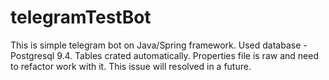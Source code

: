 # telegramTestBot
This is simple telegram bot on Java/Spring framework.
Used database - Postgresql 9.4. Tables crated automatically.
Properties file is raw and need to refactor work with it. This issue will resolved in a future.
